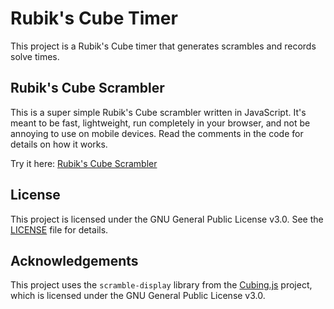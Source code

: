 # Rubik's Cube Timer

This project is a Rubik's Cube timer that generates scrambles and records solve times.

## Rubik's Cube Scrambler

This is a super simple Rubik's Cube scrambler written in JavaScript. It's meant to be fast, lightweight, run completely in your browser, and not be annoying to use on mobile devices. Read the comments in the code for details on how it works.

Try it here: [Rubik's Cube Scrambler](http://jnrbsn.github.io/rubiks-cube-scrambler/)

## License

This project is licensed under the GNU General Public License v3.0. See the [LICENSE](./LICENSE) file for details.

## Acknowledgements

This project uses the `scramble-display` library from the [Cubing.js](https://github.com/cubing/cubing.js) project, which is licensed under the GNU General Public License v3.0.
